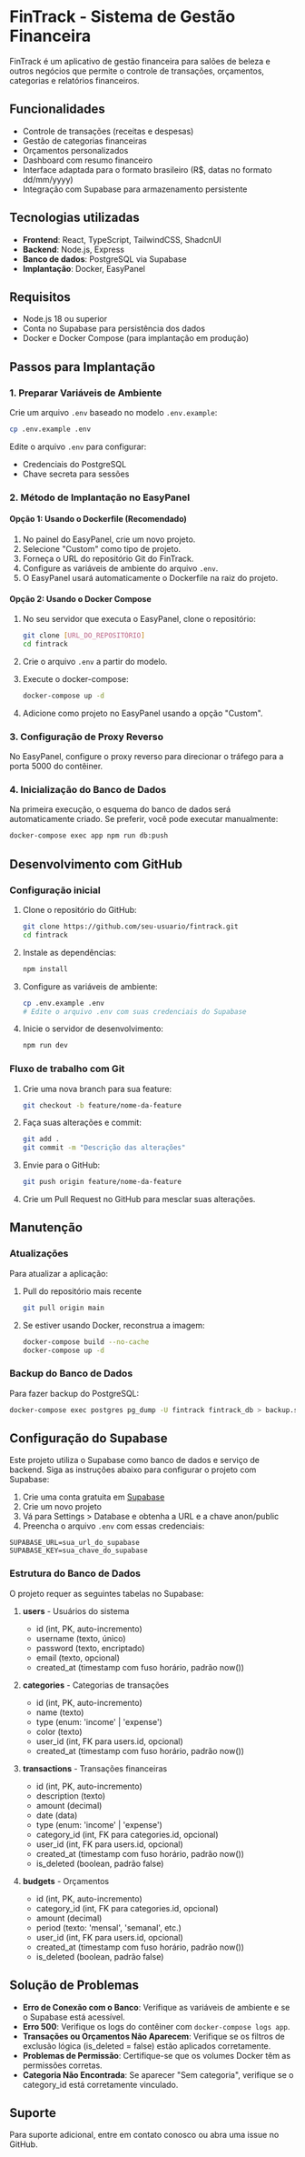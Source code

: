 # FinTrack - Sistema de Gestão Financeira

FinTrack é um aplicativo de gestão financeira para salões de beleza e outros negócios que permite o controle de transações, orçamentos, categorias e relatórios financeiros.

## Funcionalidades

- Controle de transações (receitas e despesas)
- Gestão de categorias financeiras
- Orçamentos personalizados
- Dashboard com resumo financeiro
- Interface adaptada para o formato brasileiro (R$, datas no formato dd/mm/yyyy)
- Integração com Supabase para armazenamento persistente

## Tecnologias utilizadas

- **Frontend**: React, TypeScript, TailwindCSS, ShadcnUI
- **Backend**: Node.js, Express
- **Banco de dados**: PostgreSQL via Supabase
- **Implantação**: Docker, EasyPanel

## Requisitos

- Node.js 18 ou superior
- Conta no Supabase para persistência dos dados
- Docker e Docker Compose (para implantação em produção)

## Passos para Implantação

### 1. Preparar Variáveis de Ambiente

Crie um arquivo `.env` baseado no modelo `.env.example`:

```bash
cp .env.example .env
```

Edite o arquivo `.env` para configurar:
- Credenciais do PostgreSQL
- Chave secreta para sessões

### 2. Método de Implantação no EasyPanel

#### Opção 1: Usando o Dockerfile (Recomendado)

1. No painel do EasyPanel, crie um novo projeto.
2. Selecione "Custom" como tipo de projeto.
3. Forneça o URL do repositório Git do FinTrack.
4. Configure as variáveis de ambiente do arquivo `.env`.
5. O EasyPanel usará automaticamente o Dockerfile na raiz do projeto.

#### Opção 2: Usando o Docker Compose

1. No seu servidor que executa o EasyPanel, clone o repositório:
   ```bash
   git clone [URL_DO_REPOSITÓRIO]
   cd fintrack
   ```

2. Crie o arquivo `.env` a partir do modelo.

3. Execute o docker-compose:
   ```bash
   docker-compose up -d
   ```

4. Adicione como projeto no EasyPanel usando a opção "Custom".

### 3. Configuração de Proxy Reverso

No EasyPanel, configure o proxy reverso para direcionar o tráfego para a porta 5000 do contêiner.

### 4. Inicialização do Banco de Dados

Na primeira execução, o esquema do banco de dados será automaticamente criado. Se preferir, você pode executar manualmente:

```bash
docker-compose exec app npm run db:push
```

## Desenvolvimento com GitHub

### Configuração inicial

1. Clone o repositório do GitHub:
   ```bash
   git clone https://github.com/seu-usuario/fintrack.git
   cd fintrack
   ```

2. Instale as dependências:
   ```bash
   npm install
   ```

3. Configure as variáveis de ambiente:
   ```bash
   cp .env.example .env
   # Edite o arquivo .env com suas credenciais do Supabase
   ```

4. Inicie o servidor de desenvolvimento:
   ```bash
   npm run dev
   ```

### Fluxo de trabalho com Git

1. Crie uma nova branch para sua feature:
   ```bash
   git checkout -b feature/nome-da-feature
   ```

2. Faça suas alterações e commit:
   ```bash
   git add .
   git commit -m "Descrição das alterações"
   ```

3. Envie para o GitHub:
   ```bash
   git push origin feature/nome-da-feature
   ```

4. Crie um Pull Request no GitHub para mesclar suas alterações.

## Manutenção

### Atualizações

Para atualizar a aplicação:

1. Pull do repositório mais recente
   ```bash
   git pull origin main
   ```

2. Se estiver usando Docker, reconstrua a imagem:
   ```bash
   docker-compose build --no-cache
   docker-compose up -d
   ```

### Backup do Banco de Dados

Para fazer backup do PostgreSQL:

```bash
docker-compose exec postgres pg_dump -U fintrack fintrack_db > backup.sql
```

## Configuração do Supabase

Este projeto utiliza o Supabase como banco de dados e serviço de backend. Siga as instruções abaixo para configurar o projeto com Supabase:

1. Crie uma conta gratuita em [Supabase](https://supabase.io)
2. Crie um novo projeto
3. Vá para Settings > Database e obtenha a URL e a chave anon/public
4. Preencha o arquivo `.env` com essas credenciais:

```
SUPABASE_URL=sua_url_do_supabase
SUPABASE_KEY=sua_chave_do_supabase
```

### Estrutura do Banco de Dados

O projeto requer as seguintes tabelas no Supabase:

1. **users** - Usuários do sistema
   - id (int, PK, auto-incremento)
   - username (texto, único)
   - password (texto, encriptado)
   - email (texto, opcional)
   - created_at (timestamp com fuso horário, padrão now())

2. **categories** - Categorias de transações
   - id (int, PK, auto-incremento)
   - name (texto)
   - type (enum: 'income' | 'expense')
   - color (texto)
   - user_id (int, FK para users.id, opcional)
   - created_at (timestamp com fuso horário, padrão now())

3. **transactions** - Transações financeiras
   - id (int, PK, auto-incremento)
   - description (texto)
   - amount (decimal)
   - date (data)
   - type (enum: 'income' | 'expense')
   - category_id (int, FK para categories.id, opcional)
   - user_id (int, FK para users.id, opcional)
   - created_at (timestamp com fuso horário, padrão now())
   - is_deleted (boolean, padrão false)

4. **budgets** - Orçamentos
   - id (int, PK, auto-incremento)
   - category_id (int, FK para categories.id, opcional)
   - amount (decimal)
   - period (texto: 'mensal', 'semanal', etc.)
   - user_id (int, FK para users.id, opcional)
   - created_at (timestamp com fuso horário, padrão now())
   - is_deleted (boolean, padrão false)

## Solução de Problemas

- **Erro de Conexão com o Banco**: Verifique as variáveis de ambiente e se o Supabase está acessível.
- **Erro 500**: Verifique os logs do contêiner com `docker-compose logs app`.
- **Transações ou Orçamentos Não Aparecem**: Verifique se os filtros de exclusão lógica (is_deleted = false) estão aplicados corretamente.
- **Problemas de Permissão**: Certifique-se que os volumes Docker têm as permissões corretas.
- **Categoria Não Encontrada**: Se aparecer "Sem categoria", verifique se o category_id está corretamente vinculado.

## Suporte

Para suporte adicional, entre em contato conosco ou abra uma issue no GitHub.